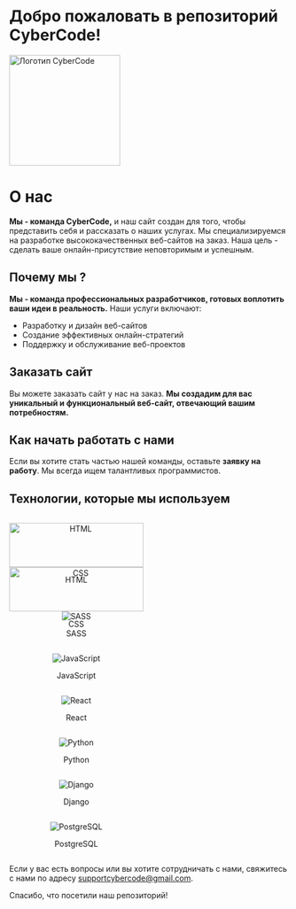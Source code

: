 # Добро пожаловать в репозиторий CyberCode!

<div>
  <img src="https://devcybercode.com/static/main/images/layout/codecraftheader.svg" alt="Логотип CyberCode" width="200">
</div>

<h1>О нас</h1>

**Мы - команда CyberCode,** и наш сайт создан для того, чтобы представить себя и рассказать о наших услугах. Мы специализируемся на разработке высококачественных веб-сайтов на заказ. Наша цель - сделать ваше онлайн-присутствие неповторимым и успешным.

## Почему мы ?

**Мы - команда профессиональных разработчиков, готовых воплотить ваши идеи в реальность.** Наши услуги включают:

- Разработку и дизайн веб-сайтов
- Создание эффективных онлайн-стратегий
- Поддержку и обслуживание веб-проектов

## Заказать сайт

Вы можете заказать сайт у нас на заказ. **Мы создадим для вас уникальный и функциональный веб-сайт, отвечающий вашим потребностям.**

## Как начать работать с нами

Если вы хотите стать частью нашей команды, оставьте **заявку на работу**. Мы всегда ищем талантливых программистов.

## Технологии, которые мы используем

<div align="center" style="display: flex; flex-wrap: wrap; justify-content: space-between;">
  <div style="width: 48%; margin-right: 16px;">
    <p align="center"><img src="https://www.rosloto.net/public/userfiles/blog/2018-09/html5-games.jpg" alt="HTML" width="100%" height="auto"></p>
    <p align="center">HTML</p>
  </div>
  <div style="width: 48%; margin-right: 16px;">
    <p align="center"><img src="https://mind-flows.com/wp-content/uploads/2021/07/css.gif" alt="CSS" width="100%" height="auto"></p>
    <p align="center">CSS</p>
  </div>
  <div style="width: 48%; margin-right: 16px;">
    <p><img src="https://videosdeti.com.br/wp-content/uploads/2019/01/sass-cover.png" alt="SASS"></p>
    <p>SASS</p>
  </div>
  <div style="width: 48%; margin-right: 16px;">
    <p><img src="https://it-black.ru/wp-content/uploads/2017/08/javscript.png" alt="JavaScript"></p>
    <p>JavaScript</p>
  </div>
  <div style="width: 48%; margin-right: 16px;">
    <p><img src="https://treningi4you.com/upload/iblock/d87/js_react_shkola_programmirovaniya_khekslet.jpg" alt="React"></p>
    <p>React</p>
  </div>
  <div style="width: 48%; margin-right: 16px;">
    <p><img src="https://sun9-17.userapi.com/impg/H0Qn36Wnbe-DTQS476PQEA9dIZZMQ-uBcDal8w/5IkuysphJ4c.jpg?size=1890x800&quality=96&sign=b7fdd620c942cda80d3ed97de30c1fad&c_uniq_tag=DYIt0ssf_OkKeFiVL_T7iFsPBAVu3sqCFO3zP8IsJlI&type=album" alt="Python"></p>
    <p>Python</p>
  </div>
  <div style="width: 48%; margin-right: 16px;">
    <p><img src="https://hostgeek.ru/uploads/posts/2020-07/1593623379_deploj-django.jpg" alt="Django"></p>
    <p>Django</p>
  </div>
  <div style="width: 48%; margin-right: 16px;">
    <p><img src="https://www.linode.com/wp-content/uploads/2020/09/postgres-featured-image.png" alt="PostgreSQL"></p>
    <p>PostgreSQL</p>
  </div>
</div>

Если у вас есть вопросы или вы хотите сотрудничать с нами, свяжитесь с нами по адресу [supportcybercode@gmail.com](mailto:supportcybercode@gmail.com).

Спасибо, что посетили наш репозиторий!

